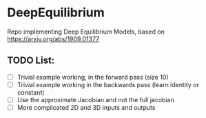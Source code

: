 # DeepEquilibrium
Repo implementing Deep Equilibrium Models, based on https://arxiv.org/abs/1909.01377


## TODO List:
- [ ] Trivial example working, in the forward pass (size 10)
- [ ] Trivial example working in the backwards pass (learn identity or constant)
- [ ] Use the approximate Jacobian and not the full jacobian
- [ ] More complicated 2D and 3D inputs and outputs
